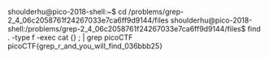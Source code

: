 shoulderhu@pico-2018-shell:~$ cd /problems/grep-2_4_06c2058761f24267033e7ca6ff9d9144/files
shoulderhu@pico-2018-shell:/problems/grep-2_4_06c2058761f24267033e7ca6ff9d9144/files$ find . -type f -exec cat {} \; | grep picoCTF
picoCTF{grep_r_and_you_will_find_036bbb25}